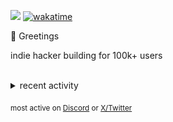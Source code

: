 ![](https://komarev.com/ghpvc/?username=dinxsh) [![wakatime](https://wakatime.com/badge/user/018cddd8-b17b-4e5f-a792-bed4da250ea7.svg)](https://wakatime.com/@018cddd8-b17b-4e5f-a792-bed4da250ea7)

👋 Greetings

indie hacker building for 100k+ users

<br>

<details>
<summary>recent activity</summary>

  
| Overview |
|:--------:|
| ![Lines of Code & Base Introduction](assets/metrics.plugin.code.lines.svg) |


</details>

<sub>most active on [Discord](https://t.co/QPthpsZ1Qu) or [X/Twitter](https://x.com/dineshcodes)</sub>
